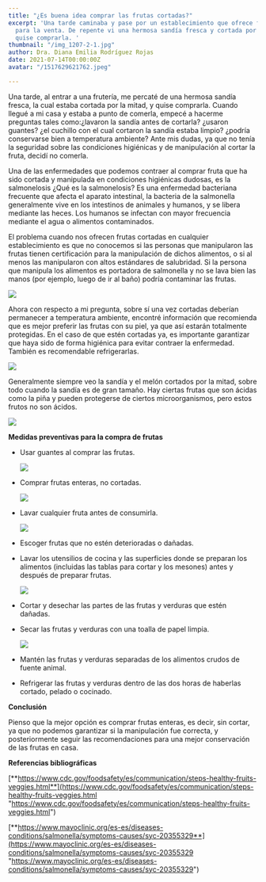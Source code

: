 ```yaml
---
title: "¿Es buena idea comprar las frutas cortadas?"
excerpt: 'Una tarde caminaba y pase por un establecimiento que ofrece frutas y hortalizas
  para la venta. De repente vi una hermosa sandía fresca y cortada por la mitad, entonces
  quise comprarla. '
thumbnail: "/img_1207-2-1.jpg"
author: Dra. Diana Emilia Rodríguez Rojas
date: 2021-07-14T00:00:00Z
avatar: "/1517629621762.jpeg"

---
```

Una tarde, al entrar a una frutería, me percaté de una hermosa sandía fresca, la cual estaba cortada por la mitad, y quise comprarla. Cuando llegué a mi casa y estaba a punto de comerla, empecé a hacerme preguntas tales como:¿lavaron la sandía antes de cortarla? ¿usaron guantes? ¿el cuchillo con el cual cortaron la sandía estaba limpio? ¿podría conservarse bien a temperatura ambiente? Ante mis dudas, ya que no tenía la seguridad sobre las condiciones higiénicas y de manipulación al cortar la fruta, decidí no comerla. 

Una de las enfermedades que podemos contraer al comprar fruta que ha sido cortada y manipulada en condiciones higiénicas dudosas, es la salmonelosis ¿Qué es la salmonelosis? Es una enfermedad bacteriana frecuente que afecta el aparato intestinal, la bacteria de la salmonella generalmente vive en los intestinos de animales y humanos, y se libera mediante las heces. Los humanos se infectan con mayor frecuencia mediante el agua o alimentos contaminados.

El problema cuando nos ofrecen frutas cortadas en cualquier establecimiento es que no conocemos si las personas que manipularon las frutas tienen certificación para la manipulación de dichos alimentos, o si al menos las manipularon con altos estándares de salubridad. Si la persona que manipula los alimentos es portadora de salmonella y no se lava bien las manos (por ejemplo, luego de ir al baño) podría contaminar las frutas.

![](/c1871585cd9819e6cce80e792adb6396.jpeg)

Ahora con respecto a mi pregunta, sobre sí una vez cortadas deberían permanecer a temperatura ambiente, encontré información que recomienda que es mejor preferir las frutas con su piel, ya que así estarán totalmente protegidas. En el caso de que estén cortadas ya, es importante garantizar que haya sido de forma higiénica para evitar contraer la enfermedad. También es recomendable refrigerarlas.

![](/bangkok-tailandia-de-febrero-el-supermercado-foodland-exhibe-la-diversa-especie-manzanas-refrigeradas-y-otras-fru-frutas-en-venta-139826536.jpeg)

Generalmente siempre veo la sandía y el melón cortados por la mitad, sobre todo cuando la sandía es de gran tamaño. Hay ciertas frutas que son ácidas como la piña y pueden protegerse de ciertos microorganismos, pero estos frutos no son ácidos.

![](/img_1208-1.jpg)

**Medidas preventivas para la compra de frutas**

* Usar guantes al comprar las frutas.

  ![](/570_uso.png)
* Comprar frutas enteras, no cortadas.

  ![](/melon-sandia-naranjas-marisa-1200x680.jpeg)
* Lavar cualquier fruta antes de consumirla.

  ![](/desinfectar-frutas-y-verduras.jpeg)
* Escoger frutas que no estén deterioradas o dañadas.
* Lavar los utensilios de cocina y las superficies donde se preparan los alimentos (incluidas las tablas para cortar y los mesones) antes y después de preparar frutas.

  ![](/limpiar_tabla_de_cortar.jpeg)
* Cortar y desechar las partes de las frutas y verduras que estén dañadas.
* Secar las frutas y verduras con una toalla de papel limpia.

  ![](/istockphoto-1227202807-170667a.jpeg)
* Mantén las frutas y verduras separadas de los alimentos crudos de fuente animal.
* Refrigerar las frutas y verduras dentro de las dos horas de haberlas cortado, pelado o cocinado.

**Conclusión**

Pienso que la mejor opción es comprar frutas enteras, es decir, sin cortar, ya que no podemos garantizar si la manipulación fue correcta, y posteriormente seguir las recomendaciones para una mejor conservación de las frutas en casa.

**Referencias bibliográficas**

[**https://www.cdc.gov/foodsafety/es/communication/steps-healthy-fruits-veggies.html**](https://www.cdc.gov/foodsafety/es/communication/steps-healthy-fruits-veggies.html "https://www.cdc.gov/foodsafety/es/communication/steps-healthy-fruits-veggies.html")

[**https://www.mayoclinic.org/es-es/diseases-conditions/salmonella/symptoms-causes/syc-20355329**](https://www.mayoclinic.org/es-es/diseases-conditions/salmonella/symptoms-causes/syc-20355329 "https://www.mayoclinic.org/es-es/diseases-conditions/salmonella/symptoms-causes/syc-20355329")